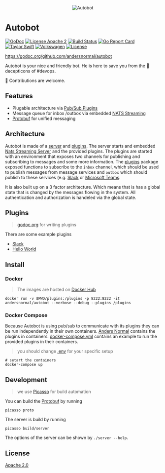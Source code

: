 <div align="center" styles="padding: 2rem;">
  <img src="https://github.com/andersnormal/autobot/blob/master/images/logo.png?raw=true" alt="Autobot"/>
</div>

# Autobot

[![GoDoc](https://godoc.org/github.com/narqo/go-badge?status.svg)](https://godoc.org/github.com/andersnormal/autobot)
[![License Apache 2](https://img.shields.io/badge/License-Apache2-blue.svg)](https://www.apache.org/licenses/LICENSE-2.0)
[![Build Status](https://travis-ci.org/andersnormal/autobot.svg?branch=master)](https://travis-ci.org/andersnormal/autobot)
[![Go Report Card](https://goreportcard.com/badge/github.com/andersnormal/autobot)](https://goreportcard.com/report/github.com/andersnormal/autobot)
[![Taylor Swift](https://img.shields.io/badge/secured%20by-taylor%20swift-brightgreen.svg)](https://twitter.com/SwiftOnSecurity)
[![Volkswagen](https://auchenberg.github.io/volkswagen/volkswargen_ci.svg?v=1)](https://github.com/auchenberg/volkswagen)
[![License](https://img.shields.io/badge/License-Apache%202.0-blue.svg)](https://opensource.org/licenses/Apache-2.0)

https://godoc.org/github.com/andersnormal/autobot

Autobot is your nice and friendly bot. He is here to save you from the :japanese_ogre: decepticons of #devops.

:see_no_evil: Contributions are welcome.

## Features

* Plugable architecture via [Pub/Sub Plugins](https://github.com/andersnormal/autobot/tree/master/pkg/plugins)
* Message queue for inbox /outbox via embedded [NATS Streaming](https://github.com/nats-io/stan.go)
* [Protobuf](/proto/plugin.proto) for unified messaging

## Architecture

Autobot is made of a [server](/server) and [plugins](/plugins). The server starts and embedded [Nats Streaming Server](https://github.com/nats-io/nats-streaming-server) and the provided plugins. The plugins are started with an environment that exposes two channels for publishing and subscribing to messages and some more information. The [plugins](/pkg/plugins) package exposed functions to subscribe to the `inbox` channel, which should be used to publish messages from message services and `outbox` which should publish to these services (e.g. [Slack](https://slack.com) or [Microsoft Teams](https://products.office.com/microsoft-teams/free).

It is also built up on a 3 factor architecture. Which means that is has a global state that is changed by the messages flowing in the system. All authentication and authorization is handeled via the global state.

## Plugins

> [godoc.org](https://godoc.org/github.com/andersnormal/autobot/pkg/plugins) for writing plugins

There are some example plugins

* [Slack](/plugins/plugin-slack/README.md)
* [Hello World](/plugins/plugin-hello-world)

## Install

### Docker

> The images are hosted on [Docker Hub](https://cloud.docker.com/u/andersnormal/repository/docker/andersnormal/autobot)

```
docker run -v $PWD/plugins:/plugins -p 8222:8222 -it andersnormal/autobot --verbose --debug --plugins /plugins
```

### Docker Compose

Because Autobot is using pub/sub to communicate with its plugins they can be run independently in their own containers. [Anders Normal](https://cloud.docker.com/u/andersnormal) contains the plugins in containers. [docker-compose.yml](/docker-compose.yml) contains an example to run the provided plugins in their containers.

> you should change [.env](/.env) for your specific setup

```
# setart the containers
docker-compose up
```

## Development

> we use [Picasso](https://github.com/andersnormal/picasso) for build automation 

You can build the [Protobuf](/proto) by running 

```
picasso proto
```

The server is build by running

```
picasso build/server
```

The options of the server can be shown by `./server --help`.

## License
[Apache 2.0](/LICENSE)
